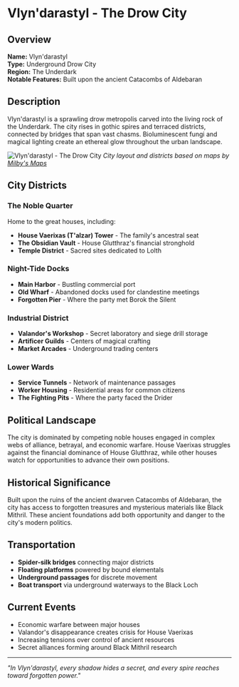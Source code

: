 # Vlyn'darastyl - The Drow City

<link rel="stylesheet" href="../drow_theme.css">

## Overview
**Name:** Vlyn'darastyl  
**Type:** Underground Drow City  
**Region:** The Underdark  
**Notable Features:** Built upon the ancient Catacombs of Aldebaran  

## Description
Vlyn'darastyl is a sprawling drow metropolis carved into the living rock of the Underdark. The city rises in gothic spires and terraced districts, connected by bridges that span vast chasms. Bioluminescent fungi and magical lighting create an ethereal glow throughout the urban landscape.

![Vlyn'darastyl - The Drow City](https://www.milbysmaps.com/wp-content/uploads/2020/04/Vlyndarastyl-annotated-web.jpg)
*City layout and districts based on maps by [Milby's Maps](https://www.milbysmaps.com/)*

## City Districts

### The Noble Quarter
Home to the great houses, including:
- **House Vaerixas (T'alzar) Tower** - The family's ancestral seat
- **The Obsidian Vault** - House Glutthraz's financial stronghold
- **Temple District** - Sacred sites dedicated to Lolth

### Night-Tide Docks
- **Main Harbor** - Bustling commercial port
- **Old Wharf** - Abandoned docks used for clandestine meetings
- **Forgotten Pier** - Where the party met Borok the Silent

### Industrial District
- **Valandor's Workshop** - Secret laboratory and siege drill storage
- **Artificer Guilds** - Centers of magical crafting
- **Market Arcades** - Underground trading centers

### Lower Wards
- **Service Tunnels** - Network of maintenance passages
- **Worker Housing** - Residential areas for common citizens
- **The Fighting Pits** - Where the party faced the Drider

## Political Landscape
The city is dominated by competing noble houses engaged in complex webs of alliance, betrayal, and economic warfare. House Vaerixas struggles against the financial dominance of House Glutthraz, while other houses watch for opportunities to advance their own positions.

## Historical Significance
Built upon the ruins of the ancient dwarven Catacombs of Aldebaran, the city has access to forgotten treasures and mysterious materials like Black Mithril. These ancient foundations add both opportunity and danger to the city's modern politics.

## Transportation
- **Spider-silk bridges** connecting major districts
- **Floating platforms** powered by bound elementals
- **Underground passages** for discrete movement
- **Boat transport** via underground waterways to the Black Loch

## Current Events
- Economic warfare between major houses
- Valandor's disappearance creates crisis for House Vaerixas
- Increasing tensions over control of ancient resources
- Secret alliances forming around Black Mithril research


---

*"In Vlyn'darastyl, every shadow hides a secret, and every spire reaches toward forgotten power."*